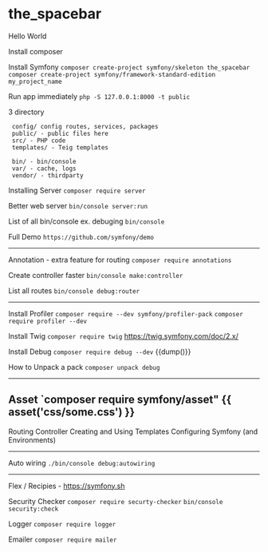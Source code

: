 # the_spacebar
Hello World

Install composer

Install Symfony
`composer create-project symfony/skeleton the_spacebar`
`composer create-project symfony/framework-standard-edition my_project_name`

Run app immediately
`php -S 127.0.0.1:8000 -t public`

3 directory
```
 config/ config routes, services, packages
 public/ - public files here
 src/ - PHP code
 templates/ - Teig templates

 bin/ - bin/console
 var/ - cache, logs
 vendor/ - thirdparty
 ```

Installing Server
`composer require server`

Better web server
`bin/console server:run`

List of all bin/console ex. debuging
`bin/console`

Full Demo
`https://github.com/symfony/demo`

----------------------

Annotation - extra feature for routing
`composer require annotations`

Create controller faster
`bin/console make:controller`

List all routes
`bin/console debug:router`

-----------------------

Install Profiler
`composer require --dev symfony/profiler-pack`
`composer require profiler --dev`

Install Twig
`composer require twig`
https://twig.symfony.com/doc/2.x/

Install Debug
`composer require debug --dev`
 {{dump()}}

How to Unpack a pack
`composer unpack debug`

----------------------
Asset
`composer require symfony/asset"
{{ asset('css/some.css') }}
----------------------

Routing
Controller
Creating and Using Templates
Configuring Symfony (and Environments)

----------------------
Auto wiring
`./bin/console debug:autowiring`

----------------------
Flex / Recipies - https://symfony.sh

Security Checker
`composer require securty-checker`
`bin/console security:check`

Logger
`composer require logger`

Emailer
`composer require mailer`